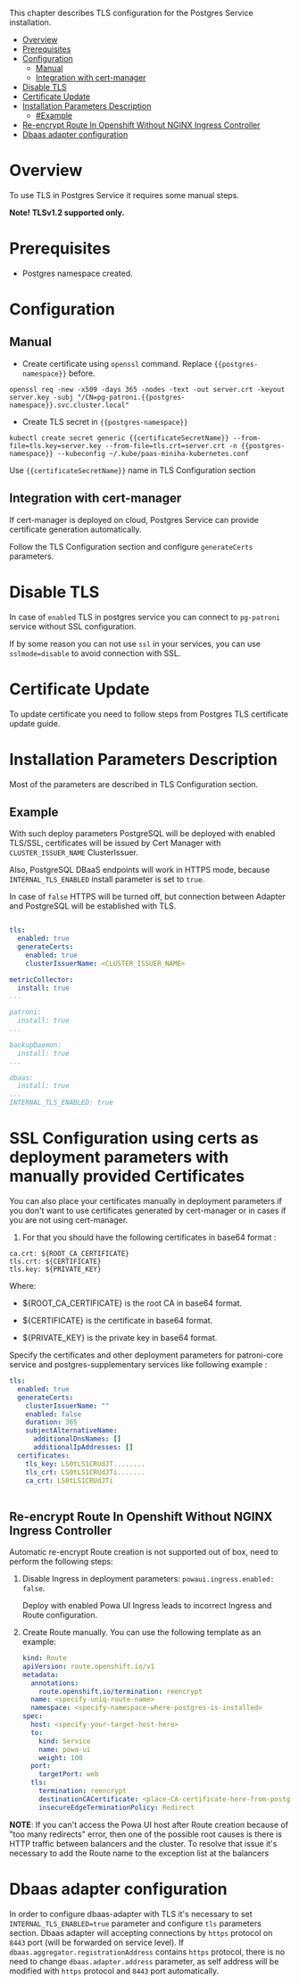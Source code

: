 This chapter describes TLS configuration for the Postgres Service installation.

* [Overview](#overview)
* [Prerequisites](#prerequisites)
* [Configuration](#configuration)
  * [Manual](#manual)
  * [Integration with cert-manager](#integration-with-cert-manager)
* [Disable TLS](#disable-tls)
* [Certificate Update](#certificate-update)
* [Installation Parameters Description](#installation-parameters-description)
  * [#Example](#example)
* [Re-encrypt Route In Openshift Without NGINX Ingress Controller](#re-encrypt-route-in-openshift-without-nginx-ingress-controller)
* [Dbaas adapter configuration](#dbaas-adapter-configuration)

# Overview

To use TLS in Postgres Service it requires some manual steps.

**Note! TLSv1.2 supported only.**

# Prerequisites

* Postgres namespace created.

# Configuration

## Manual 

* Create certificate using `openssl` command. Replace `{{postgres-namespace}}` before.
```shell
openssl req -new -x509 -days 365 -nodes -text -out server.crt -keyout server.key -subj "/CN=pg-patroni.{{postgres-namespace}}.svc.cluster.local"
```

* Create TLS secret in `{{postgres-namespace}}`
```shell
kubectl create secret generic {{certificateSecretName}} --from-file=tls.key=server.key --from-file=tls.crt=server.crt -n {{postgres-namespace}} --kubeconfig ~/.kube/paas-miniha-kubernetes.conf
```
Use `{{certificateSecretName}}` name in TLS Configuration section

## Integration with cert-manager

If cert-manager is deployed on cloud, Postgres Service can provide certificate generation automatically.

Follow the TLS Configuration section and configure `generateCerts` parameters.

# Disable TLS

In case of `enabled` TLS in postgres service you can connect to `pg-patroni` service without SSL configuration.

If by some reason you can not use `ssl` in your services, you can use `sslmode=disable` to avoid connection with SSL.

# Certificate Update

To update certificate you need to follow steps from Postgres TLS certificate update guide.

# Installation Parameters Description

Most of the parameters are described in TLS Configuration section.

## Example 

With such deploy parameters PostgreSQL will be deployed with enabled TLS/SSL, certificates will be issued by Cert Manager with `CLUSTER_ISSUER_NAME` ClusterIssuer.

Also, PostgreSQL DBaaS endpoints will work in HTTPS mode, because `INTERNAL_TLS_ENABLED` install parameter is set to `true`. 

In case of `false` HTTPS will be turned off, but connection between Adapter and PostgreSQL will be established with TLS.

```yaml

tls:
  enabled: true
  generateCerts:
    enabled: true
    clusterIssuerName: <CLUSTER_ISSUER_NAME>

metricCollector:
  install: true
...

patroni:
  install: true
...

backupDaemon:
  install: true
...

dbaas:
  install: true
...
INTERNAL_TLS_ENABLED: true
```

# SSL Configuration using certs as deployment parameters with manually provided Certificates

You can also place your certificates manually in deployment parameters if you don't want to use certificates generated by cert-manager or in cases if you are not using cert-manager.

1) For that you should have the following certificates in base64 format :

````
ca.crt: ${ROOT_CA_CERTIFICATE}
tls.crt: ${CERTIFICATE}
tls.key: ${PRIVATE_KEY}

````

Where:


* ${ROOT_CA_CERTIFICATE} is the root CA in base64 format.

* ${CERTIFICATE} is the certificate in base64 format.

* ${PRIVATE_KEY} is the private key in base64 format.

Specify the certificates and other deployment parameters for patroni-core service and postgres-supplementary services like following example :

````yaml
tls:
  enabled: true
  generateCerts:
    clusterIssuerName: ""
    enabled: false
    duration: 365
    subjectAlternativeName:
      additionalDnsNames: []
      additionalIpAddresses: []
  certificates:
    tls_key: LS0tLS1CRUdJT........ 
    tls_crt: LS0tLS1CRUdJTi.......
    ca_crt: LS0tLS1CRUdJTi
   
````

## Re-encrypt Route In Openshift Without NGINX Ingress Controller

Automatic re-encrypt Route creation is not supported out of box, need to perform the following steps:

1. Disable Ingress in deployment parameters: `powaui.ingress.enabled: false`.

   Deploy with enabled Powa UI Ingress leads to incorrect Ingress and Route configuration.

2. Create Route manually. You can use the following template as an example:

   ```yaml
   kind: Route
   apiVersion: route.openshift.io/v1
   metadata:
     annotations:
       route.openshift.io/termination: reencrypt
     name: <specify-uniq-route-name>
     namespace: <specify-namespace-where-postgres-is-installed>
   spec:
     host: <specify-your-target-host-here>
     to:
       kind: Service
       name: powa-ui 
       weight: 100
     port:
       targetPort: web
     tls:
       termination: reencrypt
       destinationCACertificate: <place-CA-certificate-here-from-postgres-server-TLS-secret>
       insecureEdgeTerminationPolicy: Redirect
   ```

**NOTE**: If you can't access the Powa UI host after Route creation because of "too many redirects" error, then one of the possible root
causes is there is HTTP traffic between balancers and the cluster. To resolve that issue it's necessary to add the Route name to
the exception list at the balancers

# Dbaas adapter configuration

In order to configure dbaas-adapter with TLS it's necessary to set `INTERNAL_TLS_ENABLED=true` parameter and configure `tls` parameters section. Dbaas adapter will accepting connections by `https` protocol on `8443` port (will be forwarded on service level). If `dbaas.aggregator.registrationAddress` contains `https` protocol, there is no need to change `dbaas.adapter.address` parameter, as self address will be modified with `https` protocol and `8443` port automatically.
